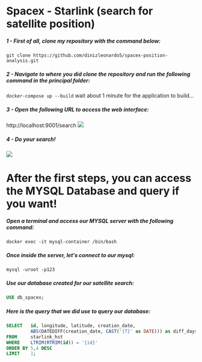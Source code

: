 # Spacex - Starlink (search for satellite position)
##### 1 - First of all, clone my repository with the command below:
```git clone https://github.com/dinizleonardo5/spacex-position-analysis.git```
##### 2 - Navigate to where you did clone the repository and run the following command in the principal folder:
```docker-compose up --build```
wait about 1 minute for the application to build...
##### 3 - Open the following URL to access the web interface:
http://localhost:9001/search
[![](web_app.png)](http://localhost:9001/search)
##### 4 - Do your search!
[![](https://i.gifer.com/7yrz.gif)](http://localhost:9001/search)

# After the first steps, you can access the MYSQL Database and query if you want!

##### Open a terminal and access our MYSQL server with the following command:
```docker exec -it mysql-container /bin/bash```
##### Once inside the server, let's connect to our mysql:
```mysql -uroot -p123```
##### Use our database created for our satellite search:
```sql
USE db_spacex;
```
##### Here is the query that we did use to query our database:
```sql
SELECT   id, longitude, latitude, creation_date, 
         ABS(DATEDIFF(creation_date, CAST('{T}' as DATE))) as diff_days_search_date_x_found_date
FROM     starlink_hst
WHERE    LTRIM(RTRIM(id)) = '{id}'
ORDER BY 5,4 DESC
LIMIT    1;
```